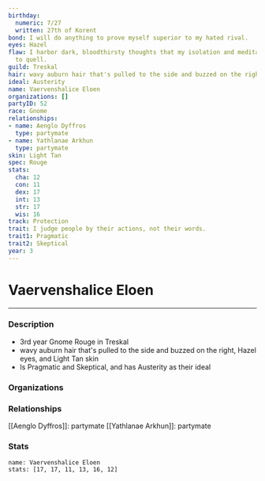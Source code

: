 ```yaml
---
birthday:
  numeric: 7/27
  written: 27th of Korent
bond: I will do anything to prove myself superior to my hated rival.
eyes: Hazel
flaw: I harbor dark, bloodthirsty thoughts that my isolation and meditation failed
  to quell.
guild: Treskal
hair: wavy auburn hair that's pulled to the side and buzzed on the right
ideal: Austerity
name: Vaervenshalice Eloen
organizations: []
partyID: 52
race: Gnome
relationships:
- name: Aenglo Dyffros
  type: partymate
- name: Yathlanae Arkhun
  type: partymate
skin: Light Tan
spec: Rouge
stats:
  cha: 12
  con: 11
  dex: 17
  int: 13
  str: 17
  wis: 16
track: Protection
trait: I judge people by their actions, not their words.
trait1: Pragmatic
trait2: Skeptical
year: 3
---
```

# Vaervenshalice Eloen
---
### Description
- 3rd year Gnome Rouge in Treskal
- wavy auburn hair that's pulled to the side and buzzed on the right, Hazel eyes, and Light Tan skin
- Is Pragmatic and Skeptical, and has Austerity as their ideal

### Organizations
### Relationships
[[Aenglo Dyffros]]: partymate
[[Yathlanae Arkhun]]: partymate
### Stats
```statblock
name: Vaervenshalice Eloen
stats: [17, 17, 11, 13, 16, 12]
```